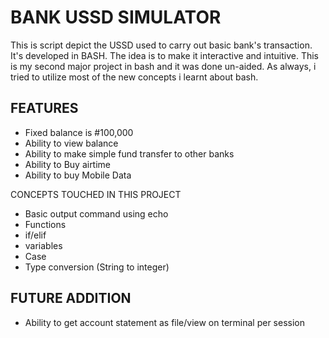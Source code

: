 # BANK USSD SIMULATOR
This is script depict the USSD used to carry out basic bank's transaction. It's developed in BASH. The idea is to make it interactive and intuitive. This is my second major project in bash and it was done un-aided. As always, i tried to utilize most of the new concepts i learnt about bash.

## FEATURES
- Fixed balance is #100,000
- Ability to view balance
- Ability to make simple fund transfer to other banks
- Ability to Buy airtime
- Ability to buy Mobile Data


CONCEPTS TOUCHED IN THIS PROJECT
- Basic output command using echo
- Functions
- if/elif
- variables
- Case
- Type conversion (String to integer)
## FUTURE ADDITION
- Ability to get account statement as file/view on terminal per session
